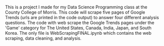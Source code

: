 This is a project I made for my Data Science Programming class at the County College of Morris. 
This code will scrape five pages of Google Trends (urls are printed in the code output) to answer four different analysis questions.
The code with web scrape the Google Trends pages under the 'Game' category for The United States, Canada, India, Japan, and South Korea.
The only file is WebScrapingFINAL.ipynb which contains the web scraping, data cleaning, and analysis.
